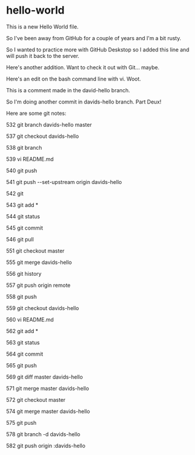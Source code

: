 # hello-world
This is a new Hello World file.

So I've been away from GitHub for a couple of years and I'm a bit rusty.  

So I wanted to practice more with GitHub Deskstop so I added this line and will push it back to the server.

Here's another addition.  Want to check it out with Git... maybe.

Here's an edit on the bash command line with vi.  Woot.
 
This is a comment made in the david-hello branch.

So I'm doing another commit in davids-hello branch.  Part Deux!

Here are some git notes:

532  git branch davids-hello master

537  git checkout davids-hello

538  git branch

539  vi README.md 

540  git push 

541  git push --set-upstream origin davids-hello

542  git

543  git add *

544  git status

545  git commit 

546  git pull

551  git checkout master

555  git merge davids-hello

556  git history

557  git push origin remote

558  git push

559  git checkout davids-hello

560  vi README.md 

562  git add *

563  git status

564  git commit

565  git push

569  git diff master davids-hello

571  git merge master davids-hello

572  git checkout master

574  git merge master davids-hello

575  git push

578  git branch -d davids-hello

582  git push origin :davids-hello
